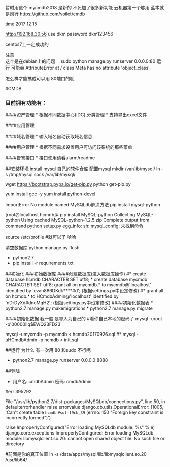 暂时用这个 mycmdb2018 是新的 不死加了很多新功能 
云机器第一个够用
蓝本就是风行
https://github.com/voilet/cmdb



time
2017 12  15  

http://192.168.30.56
use dkm
password dkm123456

centos7上一定成功的 

注意  
这个是在debian上的问题　
sudo python manage.py  runserver 0.0.0.0:80 运行 可能会 
AttributeError at /
class Meta has no attribute 'object_class'

怎么样才能搞成可以用 80端口的呢  



#CMDB
### 目前拥有功能有：
####资产管理
    * 根据不同数据中心(IDC),分类管理
    * 支持导出excel文件

####应用管理
  
####域名管理
  	* 输入域名自动获取域名信息

####用户管理
    * 根据不同需求设置用户可访问该系统的那些菜单

####告警接口
    * 接口使用请看alarm/readme

##安装环境
install mysql
自己的软件仓库
配置mysql
mkdir  /var/lib/mysql/
ln -s /tmp/mysql.sock  /var/lib/mysql/




wget https://bootstrap.pypa.io/get-pip.py
python get-pip.py

yum install gcc  -y 
yum install  python-devel

ImportError No module named MySQLdb解决方法
pip install mysql-python

[root@localhost hcmdb]# pip install MySQL-python
Collecting MySQL-python
  Using cached MySQL-python-1.2.5.zip
    Complete output from command python setup.py egg_info:
    sh: mysql_config: 未找到命令

source  /etc/profile #就可以了 哈哈



清空数据库
python manage.py flush

* python2.7
* pip install -r requirements.txt

##初始化
###初始数据库
####创建数据库(进入数据库操作)
    #* create database hcmdb CHARACTER SET utf8;
    * create database mycmdb CHARACTER SET utf8;
    grant all on mycmdb.* to mycmdb@'localhost' identified by 'evan886DKdk****#d'; (根据settings.py中设定修改)
    #* grant all on hcmdb.* to HCmdbAdmin@'localhost' identified by 'nDrDyXd#dnoMqH2'; (根据settings.py中设定修改)
####初始化数据表
    * python2.7 manage.py makemigrations
    * python2.7 manage.py migrate

####初始化数据  我一般 是导入为自己的
#看你自己本地的密码了
mysql -uroot -p'00000l!q$EWQ23FD23'


   mysql -umycmdb -p mycmdb < hcmdb20170926.sql
    #* mysql -uHCmdbAdmin -p hcmdb < init.sql

##运行 为什么 有一次用 80 和sudo 不行呢 
   * python2.7 manage.py runserver 0.0.0.0:8888

##登陆
   * 用户名: cmdbAdmin
	 密码: cmdbAdmin

#err 395292

  File "/usr/lib/python2.7/dist-packages/MySQLdb/connections.py", line 50, in defaulterrorhandler
    raise errorvalue
django.db.utils.OperationalError: (1005, 'Can\'t create table `hcmdb`.`#sql-19cb_39` (errno: 150 "Foreign key constraint is incorrectly formed")')



raise ImproperlyConfigured("Error loading MySQLdb module: %s" % e)
django.core.exceptions.ImproperlyConfigured: Error loading MySQLdb module: libmysqlclient.so.20: cannot open shared object file: No such file or directory

#前面是你的真正位置 
ln -s  /data/apps/mysql/lib/libmysqlclient.so.20   /usr/lib64/

